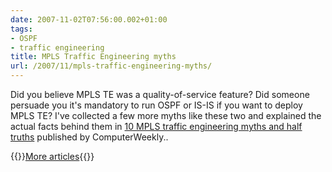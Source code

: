 ```yaml
---
date: 2007-11-02T07:56:00.002+01:00
tags:
- OSPF
- traffic engineering
title: MPLS Traffic Engineering myths
url: /2007/11/mpls-traffic-engineering-myths/
---
```

Did you believe MPLS TE was a quality-of-service feature? Did someone persuade you it's mandatory to run OSPF or IS-IS if you want to deploy MPLS TE? I've collected a few more myths like these two and explained the actual facts behind them in [10 MPLS traffic engineering myths and half truths](https://www.computerweekly.com/news/1280099542/10-MPLS-traffic-engineering-myths-and-half-truths) published by ComputerWeekly..

{{<jump>}}[More articles](https://www.ipspace.net/Ivan_Pepelnjak_on_SearchTelecom){{</jump>}}
